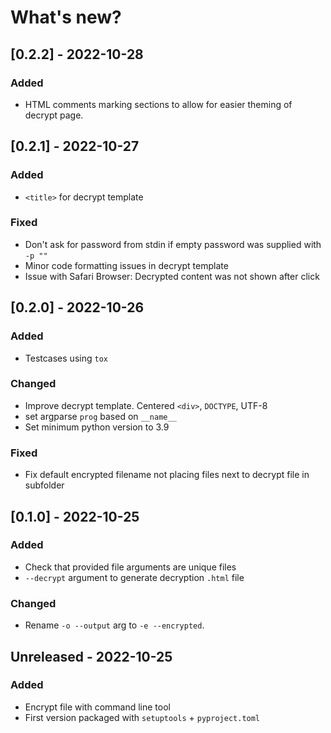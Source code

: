# What's new?

## [0.2.2] - 2022-10-28
### Added
- HTML comments marking sections to allow for easier theming of decrypt page.

## [0.2.1] - 2022-10-27
### Added
- `<title>` for decrypt template

### Fixed
- Don't ask for password from stdin if empty password was supplied with `-p ""`
- Minor code formatting issues in decrypt template
- Issue with Safari Browser: Decrypted content was not shown after click

## [0.2.0] - 2022-10-26
### Added
- Testcases using `tox`

### Changed
- Improve decrypt template. Centered `<div>`, `DOCTYPE`, UTF-8
- set argparse `prog` based on `__name__`
- Set minimum python version to 3.9

### Fixed
- Fix default encrypted filename not placing files next to decrypt file in subfolder

## [0.1.0] - 2022-10-25
### Added
- Check that provided file arguments are unique files
- `--decrypt` argument to generate decryption `.html` file

### Changed
- Rename `-o --output` arg to `-e --encrypted`.

## Unreleased - 2022-10-25
### Added
- Encrypt file with command line tool
- First version packaged with `setuptools` + `pyproject.toml`
